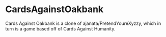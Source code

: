 # CardsAgainstOakbank
Cards Against Oakbank is a clone of ajanata/PretendYoureXyzzy, which in turn is a game based off of Cards Against Humanity.

